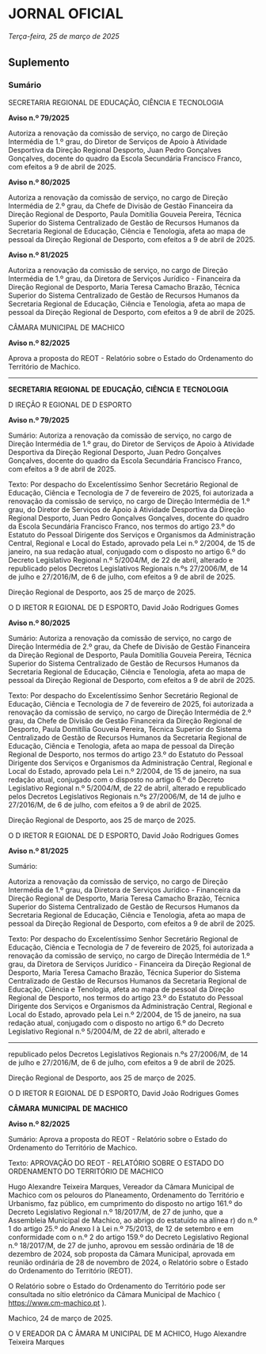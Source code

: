 # JORNAL OFICIAL

###### Terça-feira, 25 de março de 2025

## **Suplemento**

### **Sumário**

SECRETARIA REGIONAL DE EDUCAÇÃO, CIÊNCIA E TECNOLOGIA

**Aviso n.º 79/2025**

Autoriza a renovação da comissão de serviço, no cargo de Direção Intermédia de 1.º
grau, do Diretor de Serviços de Apoio à Atividade Desportiva da Direção Regional
Desporto, Juan Pedro Gonçalves Gonçalves, docente do quadro da Escola
Secundária Francisco Franco, com efeitos a 9 de abril de 2025.

**Aviso n.º 80/2025**

Autoriza a renovação da comissão de serviço, no cargo de Direção Intermédia de 2.º
grau, da Chefe de Divisão de Gestão Financeira da Direção Regional de Desporto,
Paula Domitília Gouveia Pereira, Técnica Superior do Sistema Centralizado de
Gestão de Recursos Humanos da Secretaria Regional de Educação, Ciência e
Tenologia, afeta ao mapa de pessoal da Direção Regional de Desporto, com efeitos a
9 de abril de 2025.

**Aviso n.º 81/2025**

Autoriza a renovação da comissão de serviço, no cargo de Direção Intermédia de 1.º
grau, da Diretora de Serviços Jurídico - Financeira da Direção Regional de Desporto,
Maria Teresa Camacho Brazão, Técnica Superior do Sistema Centralizado de Gestão
de Recursos Humanos da Secretaria Regional de Educação, Ciência e Tenologia,
afeta ao mapa de pessoal da Direção Regional de Desporto, com efeitos a 9 de abril
de 2025.

CÂMARA MUNICIPAL DE MACHICO


**Aviso n.º 82/2025**

Aprova a proposta do REOT - Relatório sobre o Estado do Ordenamento do
Território de Machico.




---

**SECRETARIA** **REGIONAL** **DE** **EDUCAÇÃO,** **CIÊNCIA** **E** **TECNOLOGIA**


D IREÇÃO R EGIONAL DE D ESPORTO


**Aviso n.º 79/2025**


Sumário:
Autoriza a renovação da comissão de serviço, no cargo de Direção Intermédia de 1.º grau, do Diretor de Serviços de Apoio à Atividade
Desportiva da Direção Regional Desporto, Juan Pedro Gonçalves Gonçalves, docente do quadro da Escola Secundária Francisco Franco,
com efeitos a 9 de abril de 2025.

Texto:
Por despacho do Excelentíssimo Senhor Secretário Regional de Educação, Ciência e Tecnologia de 7 de fevereiro de 2025,
foi autorizada a renovação da comissão de serviço, no cargo de Direção Intermédia de 1.º grau, do Diretor de Serviços de
Apoio à Atividade Desportiva da Direção Regional Desporto, Juan Pedro Gonçalves Gonçalves, docente do quadro da Escola
Secundária Francisco Franco, nos termos do artigo 23.º do Estatuto do Pessoal Dirigente dos Serviços e Organismos da
Administração Central, Regional e Local do Estado, aprovado pela Lei n.º 2/2004, de 15 de janeiro, na sua redação atual,
conjugado com o disposto no artigo 6.º do Decreto Legislativo Regional n.º 5/2004/M, de 22 de abril, alterado e republicado
pelos Decretos Legislativos Regionais n.ºs 27/2006/M, de 14 de julho e 27/2016/M, de 6 de julho, com efeitos a 9 de abril de
2025.


Direção Regional de Desporto, aos 25 de março de 2025.

O D IRETOR R EGIONAL DE D ESPORTO, David João Rodrigues Gomes


**Aviso n.º 80/2025**


Sumário:
Autoriza a renovação da comissão de serviço, no cargo de Direção Intermédia de 2.º grau, da Chefe de Divisão de Gestão Financeira da
Direção Regional de Desporto, Paula Domitília Gouveia Pereira, Técnica Superior do Sistema Centralizado de Gestão de Recursos
Humanos da Secretaria Regional de Educação, Ciência e Tenologia, afeta ao mapa de pessoal da Direção Regional de Desporto, com
efeitos a 9 de abril de 2025.

Texto:
Por despacho do Excelentíssimo Senhor Secretário Regional de Educação, Ciência e Tecnologia de 7 de fevereiro de 2025,
foi autorizada a renovação da comissão de serviço, no cargo de Direção Intermédia de 2.º grau, da Chefe de Divisão de Gestão
Financeira da Direção Regional de Desporto, Paula Domitília Gouveia Pereira, Técnica Superior do Sistema Centralizado de
Gestão de Recursos Humanos da Secretaria Regional de Educação, Ciência e Tenologia, afeta ao mapa de pessoal da Direção
Regional de Desporto, nos termos do artigo 23.º do Estatuto do Pessoal Dirigente dos Serviços e Organismos da
Administração Central, Regional e Local do Estado, aprovado pela Lei n.º 2/2004, de 15 de janeiro, na sua redação atual,
conjugado com o disposto no artigo 6.º do Decreto Legislativo Regional n.º 5/2004/M, de 22 de abril, alterado e republicado
pelos Decretos Legislativos Regionais n.ºs 27/2006/M, de 14 de julho e 27/2016/M, de 6 de julho, com efeitos a 9 de abril de
2025.


Direção Regional de Desporto, aos 25 de março de 2025.

O D IRETOR R EGIONAL DE D ESPORTO, David João Rodrigues Gomes


**Aviso n.º 81/2025**


Sumário:

Autoriza a renovação da comissão de serviço, no cargo de Direção Intermédia de 1.º grau, da Diretora de Serviços Jurídico - Financeira
da Direção Regional de Desporto, Maria Teresa Camacho Brazão, Técnica Superior do Sistema Centralizado de Gestão de Recursos
Humanos da Secretaria Regional de Educação, Ciência e Tenologia, afeta ao mapa de pessoal da Direção Regional de Desporto, com
efeitos a 9 de abril de 2025.

Texto:
Por despacho do Excelentíssimo Senhor Secretário Regional de Educação, Ciência e Tecnologia de 7 de fevereiro de 2025,
foi autorizada a renovação da comissão de serviço, no cargo de Direção Intermédia de 1.º grau, da Diretora de Serviços
Jurídico - Financeira da Direção Regional de Desporto, Maria Teresa Camacho Brazão, Técnica Superior do Sistema
Centralizado de Gestão de Recursos Humanos da Secretaria Regional de Educação, Ciência e Tenologia, afeta ao mapa de
pessoal da Direção Regional de Desporto, nos termos do artigo 23.º do Estatuto do Pessoal Dirigente dos Serviços e
Organismos da Administração Central, Regional e Local do Estado, aprovado pela Lei n.º 2/2004, de 15 de janeiro, na sua
redação atual, conjugado com o disposto no artigo 6.º do Decreto Legislativo Regional n.º 5/2004/M, de 22 de abril, alterado e




---

republicado pelos Decretos Legislativos Regionais n.ºs 27/2006/M, de 14 de julho e 27/2016/M, de 6 de julho, com efeitos a 9
de abril de 2025.


Direção Regional de Desporto, aos 25 de março de 2025.

O D IRETOR R EGIONAL DE D ESPORTO, David João Rodrigues Gomes


**CÂMARA** **MUNICIPAL** **DE** **MACHICO**


**Aviso n.º 82/2025**


Sumário:
Aprova a proposta do REOT - Relatório sobre o Estado do Ordenamento do Território de Machico.

Texto:
APROVAÇÃO DO REOT - RELATÓRIO SOBRE O ESTADO DO ORDENAMENTO DO TERRITÓRIO DE MACHICO

Hugo Alexandre Teixeira Marques, Vereador da Câmara Municipal de Machico com os pelouros do Planeamento,
Ordenamento do Território e Urbanismo, faz público, em cumprimento do disposto no artigo 161.º do Decreto Legislativo
Regional n.º 18/2017/M, de 27 de junho, que a Assembleia Municipal de Machico, ao abrigo do estatuído na alínea r) do n.º 1
do artigo 25.º do Anexo I à Lei n.º 75/2013, de 12 de setembro e em conformidade com o n.º 2 do artigo 159.º do Decreto
Legislativo Regional n.º 18/2017/M, de 27 de junho, aprovou em sessão ordinária de 18 de dezembro de 2024, sob proposta da
Câmara Municipal, aprovada em reunião ordinária de 28 de novembro de 2024, o Relatório sobre o Estado do Ordenamento
do Território (REOT).

O Relatório sobre o Estado do Ordenamento do Território pode ser consultada no sítio eletrónico da Câmara Municipal de
Machico ( https://www.cm-machico.pt ).


Machico, 24 de março de 2025.

O V EREADOR DA C ÂMARA M UNICIPAL DE M ACHICO, Hugo Alexandre Teixeira Marques

